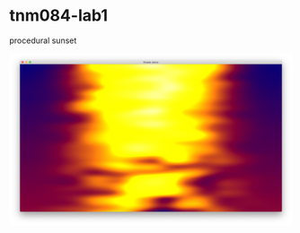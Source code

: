 # tnm084-lab1

procedural sunset

![screenshot](https://raw.githubusercontent.com/sovanny/tnm084-lab1/master/screenshot2.png "Screenshot")

